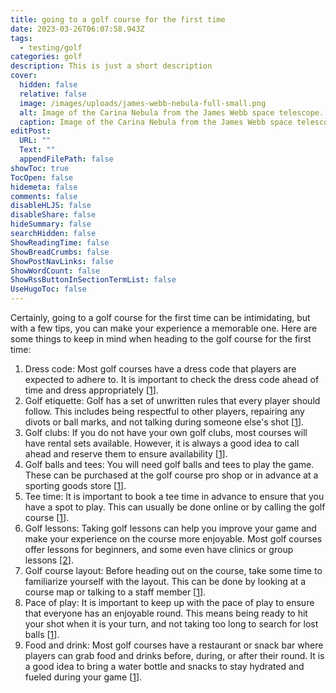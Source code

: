 ```yaml
---
title: going to a golf course for the first time
date: 2023-03-26T06:07:58.943Z
tags:
  - testing/golf
categories: golf
description: This is just a short description
cover:
  hidden: false
  relative: false
  image: /images/uploads/james-webb-nebula-full-small.png
  alt: Image of the Carina Nebula from the James Webb space telescope.
  caption: Image of the Carina Nebula from the James Webb space telescope.
editPost:
  URL: ""
  Text: ""
  appendFilePath: false
showToc: true
TocOpen: false
hidemeta: false
comments: false
disableHLJS: false
disableShare: false
hideSummary: false
searchHidden: false
ShowReadingTime: false
ShowBreadCrumbs: false
ShowPostNavLinks: false
ShowWordCount: false
ShowRssButtonInSectionTermList: false
UseHugoToc: false
---
```



Certainly, going to a golf course for the first time can be intimidating, but with a few tips, you can make your experience a memorable one. Here are some things to keep in mind when heading to the golf course for the first time:

1. Dress code: Most golf courses have a dress code that players are expected to adhere to. It is important to check the dress code ahead of time and dress appropriately [[1](https://www.pgatour.com/needtoknow/2022/04/04/nine-things-to-know-augusta-national-golf-club-masters.html)].
2. Golf etiquette: Golf has a set of unwritten rules that every player should follow. This includes being respectful to other players, repairing any divots or ball marks, and not talking during someone else's shot [[1](https://www.pgatour.com/needtoknow/2022/04/04/nine-things-to-know-augusta-national-golf-club-masters.html)].
3. Golf clubs: If you do not have your own golf clubs, most courses will have rental sets available. However, it is always a good idea to call ahead and reserve them to ensure availability [[1](https://www.pgatour.com/needtoknow/2022/04/04/nine-things-to-know-augusta-national-golf-club-masters.html)].
4. Golf balls and tees: You will need golf balls and tees to play the game. These can be purchased at the golf course pro shop or in advance at a sporting goods store [[1](https://www.pgatour.com/needtoknow/2022/04/04/nine-things-to-know-augusta-national-golf-club-masters.html)].
5. Tee time: It is important to book a tee time in advance to ensure that you have a spot to play. This can usually be done online or by calling the golf course [[1](https://www.pgatour.com/needtoknow/2022/04/04/nine-things-to-know-augusta-national-golf-club-masters.html)].
6. Golf lessons: Taking golf lessons can help you improve your game and make your experience on the course more enjoyable. Most golf courses offer lessons for beginners, and some even have clinics or group lessons [[2](https://hackspirit.com/how-to-write-down-what-you-want-to-manifest/)].
7. Golf course layout: Before heading out on the course, take some time to familiarize yourself with the layout. This can be done by looking at a course map or talking to a staff member [[1](https://www.pgatour.com/needtoknow/2022/04/04/nine-things-to-know-augusta-national-golf-club-masters.html)].
8. Pace of play: It is important to keep up with the pace of play to ensure that everyone has an enjoyable round. This means being ready to hit your shot when it is your turn, and not taking too long to search for lost balls [[1](https://www.pgatour.com/needtoknow/2022/04/04/nine-things-to-know-augusta-national-golf-club-masters.html)].
9. Food and drink: Most golf courses have a restaurant or snack bar where players can grab food and drinks before, during, or after their round. It is a good idea to bring a water bottle and snacks to stay hydrated and fueled during your game [[1](https://www.pgatour.com/needtoknow/2022/04/04/nine-things-to-know-augusta-national-golf-club-masters.html)].